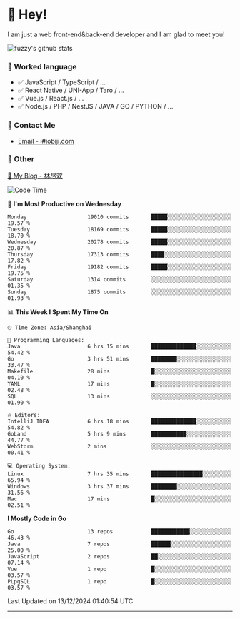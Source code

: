 # 👋 Hey!

I am just a web front-end&back-end developer and I am glad to meet you!

![fuzzy's github stats](https://github-readme-stats.vercel.app/api?username=JaydenForYou&&show_icons=true&&title_color=1abc9c&&icon_color=1abc9c)


### 📝 Worked language

- ✅ JavaScript / TypeScript / ...
- ✅ React Native / UNI-App / Taro / ...
- ✅ Vue.js / React.js / ...
- ✅ Node.js / PHP / NestJS / JAVA / GO / PYTHON / ...

### 📮 Contact Me

- [Email - i#iobiji.com](mailto:i@iobiji.com)


### 🤪 Other

[📌 My Blog - 林尽欢](https://iobiji.com)

<!--START_SECTION:waka-->
![Code Time](http://img.shields.io/badge/Code%20Time-1%2C315%20hrs%2018%20mins-blue)

📅 **I'm Most Productive on Wednesday** 

```text
Monday                   19010 commits       █████░░░░░░░░░░░░░░░░░░░░   19.57 % 
Tuesday                  18169 commits       █████░░░░░░░░░░░░░░░░░░░░   18.70 % 
Wednesday                20278 commits       █████░░░░░░░░░░░░░░░░░░░░   20.87 % 
Thursday                 17313 commits       ████░░░░░░░░░░░░░░░░░░░░░   17.82 % 
Friday                   19182 commits       █████░░░░░░░░░░░░░░░░░░░░   19.75 % 
Saturday                 1314 commits        ░░░░░░░░░░░░░░░░░░░░░░░░░   01.35 % 
Sunday                   1875 commits        ░░░░░░░░░░░░░░░░░░░░░░░░░   01.93 % 
```


📊 **This Week I Spent My Time On** 

```text
🕑︎ Time Zone: Asia/Shanghai

💬 Programming Languages: 
Java                     6 hrs 15 mins       ██████████████░░░░░░░░░░░   54.42 % 
Go                       3 hrs 51 mins       ████████░░░░░░░░░░░░░░░░░   33.47 % 
Makefile                 28 mins             █░░░░░░░░░░░░░░░░░░░░░░░░   04.10 % 
YAML                     17 mins             █░░░░░░░░░░░░░░░░░░░░░░░░   02.48 % 
SQL                      13 mins             ░░░░░░░░░░░░░░░░░░░░░░░░░   01.90 % 

🔥 Editors: 
IntelliJ IDEA            6 hrs 18 mins       ██████████████░░░░░░░░░░░   54.82 % 
GoLand                   5 hrs 9 mins        ███████████░░░░░░░░░░░░░░   44.77 % 
WebStorm                 2 mins              ░░░░░░░░░░░░░░░░░░░░░░░░░   00.41 % 

💻 Operating System: 
Linux                    7 hrs 35 mins       ████████████████░░░░░░░░░   65.94 % 
Windows                  3 hrs 37 mins       ████████░░░░░░░░░░░░░░░░░   31.56 % 
Mac                      17 mins             █░░░░░░░░░░░░░░░░░░░░░░░░   02.51 % 
```

**I Mostly Code in Go** 

```text
Go                       13 repos            ████████████░░░░░░░░░░░░░   46.43 % 
Java                     7 repos             ██████░░░░░░░░░░░░░░░░░░░   25.00 % 
JavaScript               2 repos             ██░░░░░░░░░░░░░░░░░░░░░░░   07.14 % 
Vue                      1 repo              █░░░░░░░░░░░░░░░░░░░░░░░░   03.57 % 
PLpgSQL                  1 repo              █░░░░░░░░░░░░░░░░░░░░░░░░   03.57 % 
```




 Last Updated on 13/12/2024 01:40:54 UTC
<!--END_SECTION:waka-->
---

